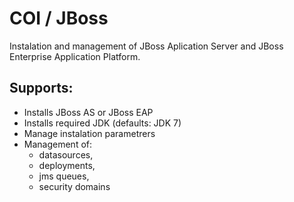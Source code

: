 COI / JBoss
===

Instalation and management of JBoss Aplication Server and JBoss Enterprise Application Platform.

Supports:
---

* Installs JBoss AS or JBoss EAP
* Installs required JDK (defaults: JDK 7)
* Manage instalation parametrers
* Management of: 
    * datasources, 
    * deployments, 
    * jms queues, 
    * security domains